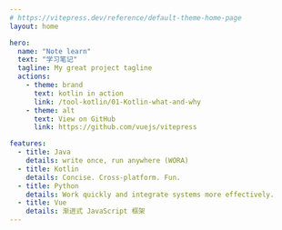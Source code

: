 ```yaml
---
# https://vitepress.dev/reference/default-theme-home-page
layout: home

hero:
  name: "Note learn"
  text: "学习笔记"
  tagline: My great project tagline
  actions:
    - theme: brand
      text: kotlin in action
      link: /tool-kotlin/01-Kotlin-what-and-why
    - theme: alt
      text: View on GitHub
      link: https://github.com/vuejs/vitepress

features:
  - title: Java
    details: write once, run anywhere (WORA)
  - title: Kotlin
    details: Concise. Cross‑platform. Fun.
  - title: Python
    details: Work quickly and integrate systems more effectively.
  - title: Vue
    details: 渐进式 JavaScript 框架
---
```


